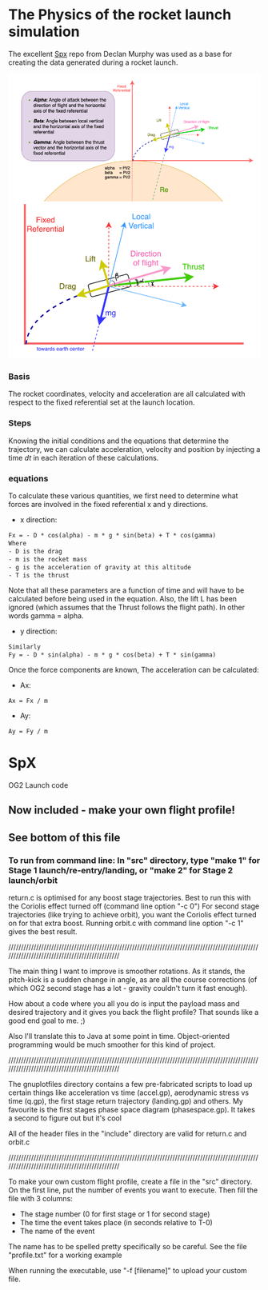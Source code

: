 # The Physics of the rocket launch simulation
The excellent [Spx](https://github.com/decmurphy/Spx) repo from Declan Murphy was used as a base for creating the data generated during a rocket launch.

<img src="./referential.png">

### Basis
The rocket coordinates, velocity and acceleration are all calculated with respect to the fixed referential set at the launch location.

### Steps
Knowing the initial conditions and the equations that determine the trajectory, we can calculate acceleration, velocity and position by injecting a time *_dt_* in each iteration of these calculations.

### equations
To calculate these various quantities, we first need to determine what forces are involved in the fixed referential x and y directions.

- x direction:
```text
Fx = - D * cos(alpha) - m * g * sin(beta) + T * cos(gamma)
Where 
- D is the drag
- m is the rocket mass
- g is the acceleration of gravity at this altitude
- T is the thrust
```
Note that all these parameters are a function of time and will have to be calculated before being used in the equation. Also, the lift L has been ignored (which assumes that the Thrust follows the flight path). In other words gamma = alpha. 


- y direction:
```text
Similarly
Fy = - D * sin(alpha) - m * g * cos(beta) + T * sin(gamma)
```
Once the force components are known, The acceleration can be calculated:

- Ax:
```text
Ax = Fx / m
```

- Ay:
```text
Ay = Fy / m
```

SpX
===
OG2 Launch code

## Now included - make your own flight profile! ##
## See bottom of this file ##

### To run from command line: In "src" directory, type "make 1" for Stage 1 launch/re-entry/landing, or "make 2" for Stage 2 launch/orbit ###

return.c is optimised for any boost stage trajectories. Best to run this with the Coriolis effect turned off (command line option "-c 0")
For second stage trajectories (like trying to achieve orbit), you want the Coriolis effect turned on for that extra boost. Running orbit.c with command line option "-c 1" gives the best result.

///////////////////////////////////////////////////////////////////////////////////////////////////////////////////////////////////////////////

The main thing I want to improve is smoother rotations. As it stands, the pitch-kick is a sudden change in angle, as are all the course corrections (of which OG2 second stage has a lot - gravity couldn't turn it fast enough). 

How about a code where you all you do is input the payload mass and desired trajectory and it gives you back the flight profile? That sounds like a good end goal to me. ;)

Also I'll translate this to Java at some point in time. Object-oriented programming would be much smoother for this kind of project.

///////////////////////////////////////////////////////////////////////////////////////////////////////////////////////////////////////////////

The gnuplotfiles directory contains a few pre-fabricated scripts to load up certain things like acceleration vs time (accel.gp), aerodynamic stress vs time (q.gp), the first stage return trajectory (landing.gp) and others. My favourite is the first stages phase space diagram (phasespace.gp). It takes a second to figure out but it's cool

All of the header files in the "include" directory are valid for return.c and orbit.c

///////////////////////////////////////////////////////////////////////////////////////////////////////////////////////////////////////////////

To make your own custom flight profile, create a file in the "src" directory. On the first line, put the number of events you want to execute. Then fill the file with 3 columns:

* The stage number (0 for first stage or 1 for second stage)
* The time the event takes place (in seconds relative to T-0)
* The name of the event

The name has to be spelled pretty specifically so be careful. See the file "profile.txt" for a working example

When running the executable, use "-f [filename]" to upload your custom file.
